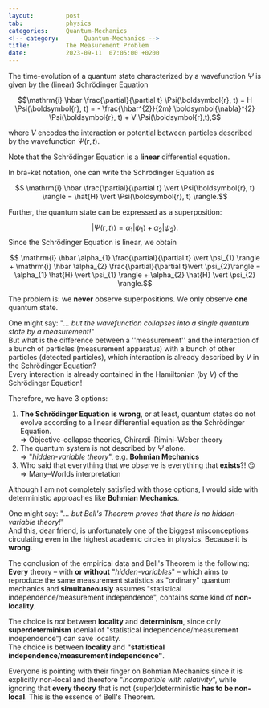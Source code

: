 ```yaml
---
layout:         post
tab:	        physics
categories:     Quantum-Mechanics
<!-- category:       Quantum-Mechanics -->
title:          The Measurement Problem
date:           2023-09-11  07:05:00 +0200
---
```


The time-evolution of a quantum state characterized by a wavefunction $\Psi$ is given by the (linear) Schrödinger Equation

$$\mathrm{i} \hbar \frac{\partial}{\partial t} \Psi(\boldsymbol{r}, t) = H \Psi(\boldsymbol{r}, t) = - \frac{\hbar^{2}}{2m} \boldsymbol{\nabla}^{2} \Psi(\boldsymbol{r}, t) + V \Psi(\boldsymbol{r},t),$$

where $V$ encodes the interaction or potential between particles described by the wavefunction $\Psi(\boldsymbol{r},t)$.

Note that the Schrödinger Equation is a **linear** differential equation.

In bra-ket notation, one can write the Schrödinger Equation as

$$ \mathrm{i} \hbar \frac{\partial}{\partial t} \vert \Psi(\boldsymbol{r}, t) \rangle = \hat{H} \vert \Psi(\boldsymbol{r}, t) \rangle.$$

Further, the quantum state can be expressed as a superposition:

$$\vert \Psi(\boldsymbol{r}, t) \rangle = \alpha_{1} \vert \psi_{1} \rangle + \alpha_{2} \vert \psi_{2} \rangle.$$
Since the Schrödinger Equation is linear, we obtain

$$ \mathrm{i} \hbar \alpha_{1} \frac{\partial}{\partial t} \vert \psi_{1} \rangle + \mathrm{i} \hbar \alpha_{2} \frac{\partial}{\partial t}\vert \psi_{2}\rangle = \alpha_{1} \hat{H} \vert \psi_{1} \rangle + \alpha_{2} \hat{H} \vert \psi_{2} \rangle.$$

The problem is: we **never** observe superpositions. We only observe **one** quantum state.

One might say: "*... but the wavefunction collapses into a single quantum state by a measurement!*"\
But what is the difference between a ''measurement'' and the interaction of a bunch of particles (measurement apparatus) with a bunch of other particles (detected particles), which interaction is already described by $V$ in the Schrödinger Equation?\
Every interaction is already contained in the Hamiltonian (by $V$) of the Schrödinger Equation!

Therefore, we have 3 options:
1. **The Schrödinger Equation is wrong**, or at least, quantum states do not evolve according to a linear differential equation as the Schrödinger Equation. \
    $\Longrightarrow$ Objective-collapse theories, Ghirardi–Rimini–Weber theory
2. The quantum system is not described by $\Psi$ alone. \
    $\Longrightarrow$ "*hidden-variable theory*", e.g. **Bohmian Mechanics**
3. Who said that everything that we observe is everything that **exists**?! 😏 \
$\Longrightarrow$ Many–Worlds interpretation

Although I am not completely satisfied with those options, I would side with deterministic approaches like **Bohmian Mechanics**.

One might say: "*... but Bell's Theorem proves that there is no hidden–variable theory!*"\
And this, dear friend, is unfortunately one of the biggest misconceptions circulating even in the highest academic circles in physics. Because it is **wrong**.

The conclusion of the empirical data and Bell's Theorem is the following:\
**Every** theory – with **or without** "*hidden-variables*" – which aims to reproduce the same measurement statistics as "ordinary" quantum mechanics and **simultaneously** assumes "statistical independence/measurement independence", contains some kind of **non-locality**.

The choice is *not* between **locality** and **determinism**, since only **superdeterminism** (denial of "statistical independence/measurement independence") can save locality.\
The choice is between **locality** and **"statistical independence/measurement independence"**.

Everyone is pointing with their finger on Bohmian Mechanics since it is explicitly non-local and therefore "*incompatible with relativity*", while ignoring that **every theory** that is not (super)deterministic **has to be non-local**. This is the essence of Bell's Theorem.
